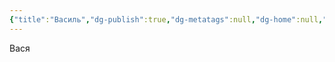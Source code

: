 ```yaml
---
{"title":"Василь","dg-publish":true,"dg-metatags":null,"dg-home":null,"permalink":"/vasil/","dgPassFrontmatter":true,"noteIcon":""}
---
```


Вася